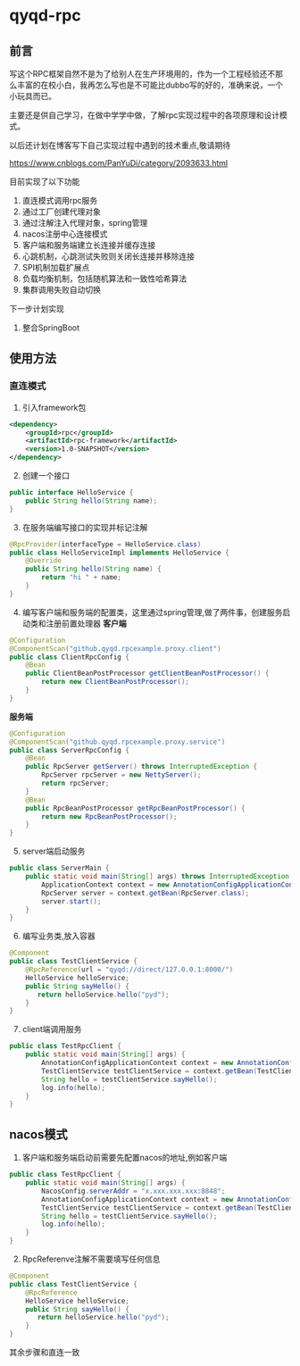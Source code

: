 # qyqd-rpc
## 前言
写这个RPC框架自然不是为了给别人在生产环境用的，作为一个工程经验还不那么丰富的在校小白，我再怎么写也是不可能比dubbo写的好的，准确来说，一个小玩具而已。

主要还是供自己学习，在做中学学中做，了解rpc实现过程中的各项原理和设计模式。

以后还计划在博客写下自己实现过程中遇到的技术重点,敬请期待

https://www.cnblogs.com/PanYuDi/category/2093633.html

目前实现了以下功能

1. 直连模式调用rpc服务
2. 通过工厂创建代理对象
3. 通过注解注入代理对象，spring管理
4. nacos注册中心连接模式
5. 客户端和服务端建立长连接并缓存连接
6. 心跳机制，心跳测试失败则关闭长连接并移除连接
7. SPI机制加载扩展点
8. 负载均衡机制，包括随机算法和一致性哈希算法
9. 集群调用失败自动切换

下一步计划实现
1. 整合SpringBoot

## 使用方法
### 直连模式

1. 引入framework包

```xml
<dependency>
    <groupId>rpc</groupId>
    <artifactId>rpc-framework</artifactId>
    <version>1.0-SNAPSHOT</version>
</dependency>
```

2. 创建一个接口

```java
public interface HelloService {
    public String hello(String name);
}
```

3. 在服务端编写接口的实现并标记注解

```java
@RpcProvider(interfaceType = HelloService.class)
public class HelloServiceImpl implements HelloService {
    @Override
    public String hello(String name) {
        return "hi " + name;
    }
}

```

4. 编写客户端和服务端的配置类，这里通过spring管理,做了两件事，创建服务启动类和注册前置处理器
**客户端**
```java
@Configuration
@ComponentScan("github.qyqd.rpcexample.proxy.client")
public class ClientRpcConfig {
    @Bean
    public ClientBeanPostProcessor getClientBeanPostProcessor() {
        return new ClientBeanPostProcessor();
    }
}

```
**服务端**
```java
@Configuration
@ComponentScan("github.qyqd.rpcexample.proxy.service")
public class ServerRpcConfig {
    @Bean
    public RpcServer getServer() throws InterruptedException {
        RpcServer rpcServer = new NettyServer();
        return rpcServer;
    }
    @Bean
    public RpcBeanPostProcessor getRpcBeanPostProcessor() {
        return new RpcBeanPostProcessor();
    }
}


```
5. server端启动服务

```java
public class ServerMain {
    public static void main(String[] args) throws InterruptedException {
        ApplicationContext context = new AnnotationConfigApplicationContext(RpcConfig.class);
        RpcServer server = context.getBean(RpcServer.class);
        server.start();
    }
}

```
6. 编写业务类,放入容器
```java
@Component
public class TestClientService {
    @RpcReference(url = "qyqd://direct/127.0.0.1:8000/")
    HelloService helloService;
    public String sayHello() {
       return helloService.hello("pyd");
    }
}

```
7. client端调用服务

```java
public class TestRpcClient {
    public static void main(String[] args) {
        AnnotationConfigApplicationContext context = new AnnotationConfigApplicationContext(RpcConfig.class);
        TestClientService testClientService = context.getBean(TestClientService.class);
        String hello = testClientService.sayHello();
        log.info(hello);
    }
}
```
## nacos模式
1. 客户端和服务端启动前需要先配置nacos的地址,例如客户端
```java
public class TestRpcClient {
    public static void main(String[] args) {
        NacosConfig.serverAddr = "x.xxx.xxx.xxx:8848";
        AnnotationConfigApplicationContext context = new AnnotationConfigApplicationContext(ClientRpcConfig.class);
        TestClientService testClientService = context.getBean(TestClientService.class);
        String hello = testClientService.sayHello();
        log.info(hello);
    }
}
```
2. RpcReferenve注解不需要填写任何信息
```java
@Component
public class TestClientService {
    @RpcReference
    HelloService helloService;
    public String sayHello() {
       return helloService.hello("pyd");
    }
}

```
其余步骤和直连一致
